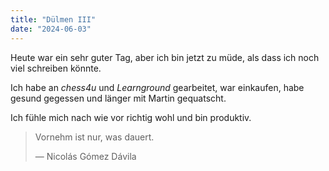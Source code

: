 ```yaml
---
title: "Dülmen III"
date: "2024-06-03"
---
```


Heute war ein sehr guter Tag, aber ich bin jetzt zu müde, als dass ich noch viel schreiben könnte.

Ich habe an _chess4u_ und _Learnground_ gearbeitet, war einkaufen, habe gesund gegessen und länger mit Martin gequatscht.

Ich fühle mich nach wie vor richtig wohl und bin produktiv.

> Vornehm ist nur, was dauert.
>
> — Nicolás Gómez Dávila
